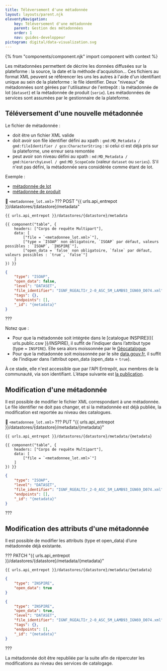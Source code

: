 ```yaml
---
title: Téléversement d'une métadonnée
layout: layouts/parent.njk
eleventyNavigation:
    key: Téléversement d'une métadonnée
    parent: Gestion des métadonnées
    order: 1
    nav: guides-developpeur
pictogram: digital/data-visualization.svg
---
```


{% from "components/component.njk" import component with context %}

Les métadonnées permettent de décrire les données diffusées sur la plateforme : la source, la date et la méthode d'acquisition... Ces fichiers au format XML peuvent se référencer les uns les autres à l'aide d'un identifiant unique au sein de la plateforme : le file identifier. Deux "niveaux" de métadonnées sont gérées par l'utilisateur de l'entrepôt : la métadonnée de lot (`dataset`) et la métadonnée de produit (`serie`). Les métadonnées de services sont assumées par le gestionnaire de la plateforme.

## Téléversement d'une nouvelle métadonnée

Le fichier de métadonnée :

- doit être un fichier XML valide
- doit avoir son file identifier défini au xpath : `gmd:MD_Metadata / gmd:fileIdentifier / gco:CharacterString` : si celui ci est déjà pris sur la plateforme, une erreur sera remontée
- peut avoir son niveau défini au xpath : `md:MD_Metadata / gmd:hierarchyLevel / gmd:MD_ScopeCode` (valeur `dataset` ou `series`). S'il n'est pas défini, la métadonnée sera considérée comme étant de lot.

Exemple :

- [métadonnée de lot](/data/tutoriels/complementaire/metadonnee_lot.xml)
- [métadonnée de produit](/data/tutoriels/complementaire/metadonnee_produit.xml)

📄 `<metadonnee_lot.xml>`
??? POST "{{ urls.api_entrepot }}/datastores/{datastore}/metadata"

```title="Contenu"
{{ urls.api_entrepot }}/datastores/{datastore}/metadata
```

    {{ component("table", {
        headers: ["Corps de requête Multipart"],
        data: [
            ["file = `<metadonnee_lot.xml>`"],
            ["type = `ISOAP` non obligatoire, `ISOAP` par défaut, valeurs possibles : `ISOAP`, `INSPIRE`"],
            ["open_data = `false` non obligatoire, `false` par défaut, valeurs possibles : `true`, `false`"]
        ]
    }) }}

```json
{
    "type": "ISOAP",
    "open_data": false,
    "level": "DATASET",
    "file_identifier": "IGNF_RGEALTIr_2-0_ASC_5M_LAMB93_IGN69_D074.xml",
    "tags": {},
    "endpoints": [],
    "_id": "{metadata}"
}
```

???
<br>

Notez que :

- Pour que la métadonnée soit intégrée dans le [catalogue INSPIRE]({{ urls.public.csw }}/INSPIRE), il suffit de l’indiquer dans l’attribut type (type = `INSPIRE`). Elle sera alors moissonnée par le [Géocatalogue](https://www.geocatalogue.fr/fr).
- Pour que la métadonnée soit moissonnée par le site [data.gouv.fr](https://www.data.gouv.fr), il suffit de l’indiquer dans l’attribut open_data (open_data = `true`).

À ce stade, elle n'est accessible que par l'API Entrepôt, aux membres de la communauté, via son identifiant. L’étape suivante est [la publication](./publication.md).

## Modification d'une métadonnée

Il est possible de modifier le fichier XML correspondant à une métadonnée. Le file identifier ne doit pas changer, et si la métadonnée est déjà publiée, la modification est reportée au niveau des catalogues.

📄 `<metadonnee_lot.xml>`
??? PUT "{{ urls.api_entrepot }}/datastores/{datastore}/metadata/{metadata}"

```title="Contenu"
{{ urls.api_entrepot }}/datastores/{datastore}/metadata/{metadata}
```

    {{ component("table", {
        headers: ["Corps de requête Multipart"],
        data: [
            ["file = `<metadonnee_lot.xml>`"]
        ]
    }) }}

```json
{
    "type": "ISOAP",
    "level": "DATASET",
    "file_identifier": "IGNF_RGEALTIr_2-0_ASC_5M_LAMB93_IGN69_D074.xml",
    "endpoints": [],
    "_id": "{metadata}"
}
```

???
<br>

## Modification des attributs d'une métadonnée

Il est possible de modifier les attributs (type et open_data) d’une métadonnée déjà existante.

??? PATCH "{{ urls.api_entrepot }}/datastores/{datastore}/metadata/{metadata}"

```title="Contenu"
{{ urls.api_entrepot }}/datastores/{datastore}/metadata/{metadata}
```

```json
{
    "type": "INSPIRE",
    "open_data": true
}
```

```json
{
    "type": "INSPIRE",
    "open_data": true,
    "level": "DATASET",
    "file_identifier": "IGNF_RGEALTIr_2-0_ASC_5M_LAMB93_IGN69_D074.xml",
    "tags": {},
    "endpoints": [],
    "_id": "{metadata}"
}
```

???
<br>

La métadonnée doit être republiée par la suite afin de répercuter les modifications au niveau des services de catalogage.
